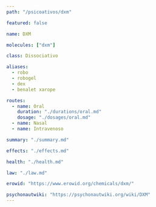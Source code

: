 ```yaml
---
path: "/psicoativos/dxm"

featured: false

name: DXM

molecules: ["dxm"]

class: Dissociativo

aliases: 
  - robo
  - robogel
  - dex
  - benalet xarope

routes:
  - name: Oral
    duration: "./durations/oral.md"
    dosage: "./dosages/oral.md" 
  - name: Nasal
  - name: Intravenoso

summary: "./summary.md"

effects: "./effects.md"

health: "./health.md"

law: "./law.md"

erowid: "https://www.erowid.org/chemicals/dxm/"

psychonautwiki: "https://psychonautwiki.org/wiki/DXM"
---
```

